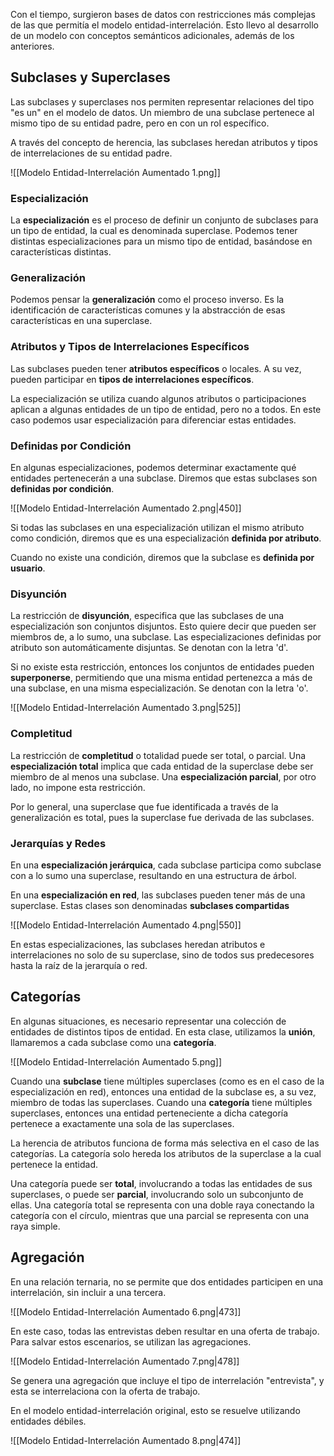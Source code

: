 Con el tiempo, surgieron bases de datos con restricciones más complejas de las que permitía el modelo entidad-interrelación. Esto llevo al desarrollo de un modelo con conceptos semánticos adicionales, además de los anteriores.

## Subclases y Superclases

Las subclases y superclases nos permiten representar relaciones del tipo "es un" en el modelo de datos. Un miembro de una subclase pertenece al mismo tipo de su entidad padre, pero en con un rol específico.

A través del concepto de herencia, las subclases heredan atributos y tipos de interrelaciones de su entidad padre.

![[Modelo Entidad-Interrelación Aumentado 1.png]]

### Especialización

La **especialización** es el proceso de definir un conjunto de subclases para un tipo de entidad, la cual es denominada superclase. Podemos tener distintas especializaciones para un mismo tipo de entidad, basándose en características distintas.

### Generalización

Podemos pensar la **generalización** como el proceso inverso. Es la identificación de características comunes y la abstracción de esas características en una superclase.

### Atributos y Tipos de Interrelaciones Específicos

Las subclases pueden tener **atributos específicos** o locales. A su vez, pueden participar en **tipos de interrelaciones específicos**.

La especialización se utiliza cuando algunos atributos o participaciones aplican a algunas entidades de un tipo de entidad, pero no a todos. En este caso podemos usar especialización para diferenciar estas entidades.

### Definidas por Condición

En algunas especializaciones, podemos determinar exactamente qué entidades pertenecerán a una subclase. Diremos que estas subclases son **definidas por condición**.

![[Modelo Entidad-Interrelación Aumentado 2.png|450]]

Si todas las subclases en una especialización utilizan el mismo atributo como condición, diremos que es una especialización **definida por atributo**.

Cuando no existe una condición, diremos que la subclase es **definida por usuario**.

### Disyunción

La restricción de **disyunción**, especifica que las subclases de una especialización son conjuntos disjuntos. Esto quiere decir que pueden ser miembros de, a lo sumo, una subclase. Las especializaciones definidas por atributo son automáticamente disjuntas. Se denotan con la letra 'd'.

Si no existe esta restricción, entonces los conjuntos de entidades pueden **superponerse**, permitiendo que una misma entidad pertenezca a más de una subclase, en una misma especialización. Se denotan con la letra 'o'.

![[Modelo Entidad-Interrelación Aumentado 3.png|525]]

### Completitud

La restricción de **completitud** o totalidad puede ser total, o parcial. Una **especialización total** implica que cada entidad de la superclase debe ser miembro de al menos una subclase. Una **especialización parcial**, por otro lado, no impone esta restricción.

Por lo general, una superclase que fue identificada a través de la generalización es total, pues la superclase fue derivada de las subclases.

### Jerarquías y Redes

En una **especialización jerárquica**, cada subclase participa como subclase con a lo sumo una superclase, resultando en una estructura de árbol.

En una **especialización en red**, las subclases pueden tener más de una superclase. Estas clases son denominadas **subclases compartidas**

![[Modelo Entidad-Interrelación Aumentado 4.png|550]]

En estas especializaciones, las subclases heredan atributos e interrelaciones no solo de su superclase, sino de todos sus predecesores hasta la raíz de la jerarquía o red.

## Categorías

En algunas situaciones, es necesario representar una colección de entidades de distintos tipos de entidad. En esta clase, utilizamos la **unión**, llamaremos a cada subclase como una **categoría**.

![[Modelo Entidad-Interrelación Aumentado 5.png]]

Cuando una **subclase** tiene múltiples superclases (como es en el caso de la especialización en red), entonces una entidad de la subclase es, a su vez, miembro de todas las superclases. Cuando una **categoría** tiene múltiples superclases, entonces una entidad perteneciente a dicha categoría pertenece a exactamente una sola de las superclases.

La herencia de atributos funciona de forma más selectiva en el caso de las categorías. La categoría solo hereda los atributos de la superclase a la cual pertenece la entidad.

Una categoría puede ser **total**, involucrando a todas las entidades de sus superclases, o puede ser **parcial**, involucrando solo un subconjunto de ellas. Una categoría total se representa con una doble raya conectando la categoría con el círculo, mientras que una parcial se representa con una raya simple.

## Agregación

En una relación ternaria, no se permite que dos entidades participen en una interrelación, sin incluir a una tercera.

![[Modelo Entidad-Interrelación Aumentado 6.png|473]]

En este caso, todas las entrevistas deben resultar en una oferta de trabajo. Para salvar estos escenarios, se utilizan las agregaciones.

![[Modelo Entidad-Interrelación Aumentado 7.png|478]]

Se genera una agregación que incluye el tipo de interrelación "entrevista", y esta se interrelaciona con la oferta de trabajo.

En el modelo entidad-interrelación original, esto se resuelve utilizando entidades débiles.

![[Modelo Entidad-Interrelación Aumentado 8.png|474]]
